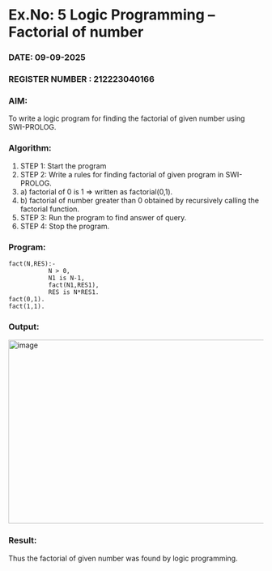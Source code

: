 # Ex.No: 5   Logic Programming – Factorial of number   
### DATE: 09-09-2025                                                                           
### REGISTER NUMBER : 212223040166
### AIM: 
To  write  a logic program for finding the factorial of given number using SWI-PROLOG. 
### Algorithm:
1. STEP 1: Start the program
2. STEP 2:  Write a rules for finding factorial of given program in SWI-PROLOG.
3.   a)	factorial of 0 is 1 => written as factorial(0,1).
4.   b)	factorial of number greater than 0 obtained by recursively calling the factorial    function.
5. STEP 3: Run the program  to find answer of  query.
6. STEP 4: Stop the program.

### Program:
```
fact(N,RES):-  
           N > 0, 
           N1 is N-1,
           fact(N1,RES1),
           RES is N*RES1.
fact(0,1).
fact(1,1).
```


### Output:

<img width="927" height="363" alt="image" src="https://github.com/user-attachments/assets/46726822-f44b-441f-b81d-0553d12bbcc6" />


### Result:
Thus the factorial of given number was found by logic programming. 
